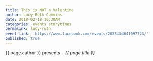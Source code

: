 ```yaml
---
title: This is NOT a Valentine
author: Lucy Ruth Cummins
date: 2018-02-18 10:30AM
categories: events storytimes
permalink: lucy-ruth
event-link: 'https://www.facebook.com/events/2058434641097723/'
published: true
---
```

{{ page.author }} presents - *{{ page.title }}*
